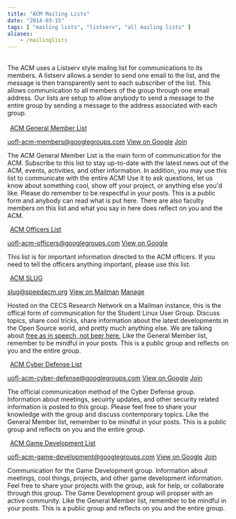 ```yaml
---
title: "ACM Mailing Lists"
date: "2014-03-15"
tags: [ "mailing lists", "listserv", "all mailing lists" ]
aliases:
    - /mailinglists
---
```


<br>
The ACM uses a Listserv style mailng list for communications to its members. A listserv allows a sender to send one email to the list, and the message is then transparently sent to each subscriber of the list. This allows communication to all members of the group through one email address. Our lists are setup to allow anybody to send a message to the entire group by sending a message to the address associated with each group.
<br><br>

<div class="well">
	<legend><span class="glyphicon glyphicon-user"></span>&nbsp;<a href="/mailinglists/uofl-acm-members">ACM General Member List</a></legend>
	<p>
		<a href="mailto:uofl-acm-members@googlegroups.com" class="btn btn-info" title="Email this group">uofl-acm-members@googlegroups.com</a>
		<a href="https://groups.google.com/forum/#!forum/uofl-acm-members" class="btn btn-primary" target="_blank" title="View group on Google"><i class="glyphicon glyphicon-comment"></i> View on Google</a>
		<a href="https://groups.google.com/forum/#!forum/uofl-acm-members/join" target="_blank" title="Join the ACM Members Mailing List" class="btn btn-success"><i class="glyphicon glyphicon-envelope"></i> Join</a>	
	</p>
	<p>The ACM General Member List is the main form of communication for the ACM. Subscribe to this list to stay up-to-date with the latest news out of the ACM, events, activities, and other information. In addition, you may use this list to communicate with the entire ACM! Use it to ask questions, let us know about something cool, show off your project, or anything else you'd like. Please do remember to be respectful in your posts. This is a public form and anybody can read what is put here. There are also faculty members on this list and what you say in here does reflect on you and the ACM.</p>
</div>

<div class="well">
	<legend><span class="glyphicon glyphicon-lock"></span>&nbsp;<a href="/mailinglists/uofl-acm-officers">ACM Officers List</a></legend>
	<p>	
		<a href="mailto:uofl-acm-officers@googlegroups.com" class="btn btn-info" title="Email this group">uofl-acm-officers@googlegroups.com</a>
		<a href="https://groups.google.com/forum/#!forum/uofl-acm-officers" class="btn btn-primary" target="_blank" title="View group on Google"><i class="glyphicon glyphicon-comment"></i> View on Google</a>
	</p>
	<p>This list is for important information directed to the ACM officers. If you need to tell the officers anything important, please use this list.</p>
</div>

<div class="well">
	<legend><span class="glyphicon glyphicon-gift"></span>&nbsp;<a href="/mailinglists/slug">ACM SLUG</a></legend>
	<p>
		<a href="mailto:slug@speedacm.org" class="btn btn-info" title="Email this group">slug@speedacm.org</a>
		<a href="http://lists.speedacm.org/pipermail/slug/" class="btn btn-primary" target="_blank" title="View archives on Mailman"><i class="glyphicon glyphicon-comment"></i> View on Mailman</a>
		<a href="http://lists.speedacm.org/listinfo/slug/" target="_blank" title="Manage subscription to SLUG Mailing List" class="btn btn-success"><i class="glyphicon glyphicon-envelope"></i> Manage</a>
	</p>
	<p>Hosted on the CECS Research Network on a Mailman instance, this is the offical form of communication for the Student Linux User Group. Discuss topics, share cool tricks, share information about the latest developments in the Open Source world, and pretty much anything else. We are talking about <a href="https://en.wikipedia.org/wiki/Gratis_versus_libre" target="_blank">free as in speech, not beer here.</a> Like the General Member list, remember to be mindful in your posts. This is a public group and reflects on you and the entire group.</p>
</div>

<div class="well">
	<legend><span class="glyphicon glyphicon-road"></span>&nbsp;<a href="/mailinglists/uofl-acm-cyber-defense">ACM Cyber Defense List</a></legend>
	<p>
		<a href="mailto:uofl-acm-cyber-defense@googlegroups.com" class="btn btn-info" title="Email this group">uofl-acm-cyber-defense@googlegroups.com</a>
		<a href="https://groups.google.com/forum/#!forum/uofl-acm-cyber-defense" class="btn btn-primary" target="_blank" title="View group on Google"><i class="glyphicon glyphicon-comment"></i> View on Google</a>
		<a href="https://groups.google.com/forum/#!forum/uofl-acm-cyber-defense/join" target="_blank" title="Join the Cyber Defense Mailing List" class="btn btn-success"><i class="glyphicon glyphicon-envelope"></i> Join</a>
	</p>
	<p>The official communication method of the Cyber Defense group. Information about meetings, secuirty updates, and other security related information is posted to this group. Please feel free to share your knowledge with the group and discuss contemporary topics. Like the General Member list, remember to be mindful in your posts. This is a public group and reflects on you and the entire group.</p>
</div>

<div class="well">
	<legend><span class="glyphicon glyphicon-road"></span>&nbsp;<a href="/mailinglists/uofl-acm-game-development">ACM Game Development List</a></legend>
	<p>
		<a href="mailto:uofl-acm-game-development@googlegroups.com" class="btn btn-info" title="Email this group">uofl-acm-game-development@googlegroups.com</a>
		<a href="https://groups.google.com/forum/#!forum/uofl-acm-game-development" class="btn btn-primary" target="_blank" title="View group on Google"><i class="glyphicon glyphicon-comment"></i> View on Google</a>
		<a href="https://groups.google.com/forum/#!forum/uofl-acm-game-development/join" target="_blank" title="Join the Game Development Mailing List" class="btn btn-success"><i class="glyphicon glyphicon-envelope"></i> Join</a>
	</p>
	<p>Communication for the Game Development group. Information about meetings, cool things, projects, and other game development information. Feel free to share your projects with the group, ask for help, or collaborate through this group. The Game Development group will propser with an active community. Like the General Member list, remember to be mindful in your posts. This is a public group and reflects on you and the entire group.</p>
</div>


